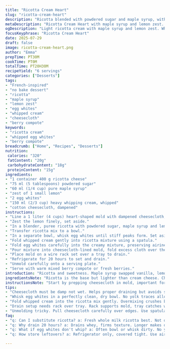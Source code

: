 ```yaml
---
title: "Ricotta Cream Heart"
slug: "ricotta-cream-heart"
description: "Ricotta blended with powdered sugar and maple syrup, with a hint of lemon zest replacing vanilla. Egg whites whipped stiff and mixed with whipped cream. Set in a cheesecloth-lined mold for 20 hours to drain. Served with warm berry compote."
metaDescription: "Ricotta Cream Heart with maple syrup and lemon zest. Whipped egg whites folded in, drained overnight in cheesecloth. Served chilled with warm berry compote."
ogDescription: "Light ricotta cream with maple syrup and lemon zest. Whipped whites and cream folded in. Drained 20 hours. Serve with warm berry compote. Chill, no baking."
focusKeyphrase: "Ricotta Cream Heart"
date: 2025-07-29
draft: false
image: ricotta-cream-heart.png
author: "Emma"
prepTime: PT30M
cookTime: PT0M
totalTime: PT20H30M
recipeYield: "6 servings"
categories: ["Desserts"]
tags:
- "French-inspired"
- "no bake dessert"
- "ricotta"
- "maple syrup"
- "lemon zest"
- "egg whites"
- "whipped cream"
- "cheesecloth"
- "berry compote"
keywords:
- "ricotta cream"
- "whipped egg whites"
- "berry compote"
breadcrumb: ["Home", "Recipes", "Desserts"]
nutrition: 
 calories: "320"
 fatContent: "20g"
 carbohydrateContent: "18g"
 proteinContent: "15g"
ingredients:
- "1 container 400 g ricotta cheese"
- "75 ml (5 tablespoons) powdered sugar"
- "60 ml (1/4 cup) pure maple syrup"
- "zest of 1 small lemon"
- "2 egg whites"
- "150 ml (2/3 cup) heavy whipping cream, whipped"
- "cotton cheesecloth, dampened"
instructions:
- "Line a 1 liter (4 cups) heart-shaped mold with dampened cheesecloth, leaving excess over edges."
- "Zest the lemon finely, set aside."
- "In a blender, puree ricotta with powdered sugar, maple syrup and lemon zest until evenly smooth."
- "Transfer ricotta mix to a bowl."
- "In a separate bowl, whisk egg whites until stiff peaks form. Set aside."
- "Fold whipped cream gently into ricotta mixture using a spatula."
- "Fold egg whites carefully into the creamy mixture, preserving airiness."
- "Pour mixture into cheesecloth-lined mold, fold excess cloth over the top."
- "Place mold on a wire rack set over a tray to drain."
- "Refrigerate for 20 hours to set and drain."
- "Unmold carefully onto a serving plate."
- "Serve with warm mixed berry compote or fresh berries."
introduction: "Ricotta and sweetness. Maple syrup swapped vanilla, lemon zest instead. Whipped cream folded with airy egg whites. A cheesecloth cradle holds it all together, draining slowly overnight. Cool fridge waits. No baking. Just patience. The texture. Light, creamy. Slight tang from ricotta offset with the fresh lemon brightening everything. The mold like a heart, symbolic. A touch of berry compote. Tart, warm. Contrast of temperature. Creamy and delicate. Seconds? Recommended. Simple ingredients elevated by technique. Whipping, folding, draining. No rush, few steps, care involved. A dessert that melts in mouth, whispering subtle flavors."
ingredientsNote: "Ricotta is the base but lighter than cream cheese. Choose fresh, whole milk ricotta for texture and mild tang. Powdered sugar blends smoothly, unlike granulated which might resist dissolving perfectly. Maple syrup replaces honey or vanilla, adding deeper sweetness and subtle complexity. Lemon zest brings brightness, lifting richness. Cotton cheesecloth, damp, essential for moisture control as it lets whey drain without losing cream. Egg whites need patience, whisk to stiff peaks for volume and structure. Whipped cream adds richness without heaviness, fold gently to maintain airiness. Ingredient adjustments balance flavor, texture and sweetness levels. Try organic ricotta for cleaner taste, adjust sweeteners as preferred. Fresh lemon mandatory—no substitute for zest's aromatic kick."
instructionsNote: "Start by prepping cheesecloth in mold, important for shape and drainage. Zest lemon before mixing so no zest abandoned in tools. Puree ricotta mixture thoroughly for smooth mouthfeel—no lumps. Egg whites require dry bowls, no yolk remnants, whisk until peaks hold but not dry or grainy. Folding order matters: cream first to soften base; whites last to keep lightness. Pour mixture carefully into mold, avoid air pockets. Folding cheesecloth back prevents contamination and gives neat presentation. Rack and tray setup ensures excess liquid drains, preventing sogginess while texture firms up in fridge slowly. Twenty hours chilling mandatory to develop body and drain excess. Unmolding smooth—pull cloth and invert gently. Berry compote warm, enhances cold cream. Use spatula to loosen if needed. Serve immediatly to keep airy texture. Timing critical. Variation possible with other citrus zest or different syrups for personalized twists."
tips:
- "Cheesecloth must be damp not wet. Helps proper draining but avoids sogginess. Prep mold first with cheesecloth, leave plenty over edges. Helps with unmolding. Use cotton type for best moisture control."
- "Whisk egg whites in a perfectly clean, dry bowl. No yolk traces allowed. Whisk to stiff but not dry peaks. Grainy whites ruin texture. Folding whites last keeps the airiness so important for lightness."
- "Fold whipped cream into the ricotta mix gently. Overmixing crushes bubbles, makes dense cream. Cream softens base for egg whites. Good folding technique keeps texture airy and creamy."
- "Drain setup needs rack over tray. Rack supports mold, tray catches whey. Keeps fridge clean. Tray size matters. Too small and spills. Setup ahead saves mess and timing stress."
- "Unmolding tricky. Pull cheesecloth carefully over edges. Use spatula if stuck but no rough force. Invert mold slowly onto plate. Cloth also acts like cradle keeping shape intact during transfer."
faq:
- "q: Can I substitute ricotta? a: Fresh whole milk ricotta best. Not dry or grainy. Cream cheese no. Goat cheese too strong and changes flavor. Texture shifts too. Use mild ricotta only."
- "q: Why drain 20 hours? a: Drains whey, firms texture. Longer makes denser, shorter leaves too wet. No skipping. Helps develop that creamy but sliceable consistency. Cheesecloth essential here."
- "q: What if egg whites don't whip? a: Often bowl or whisk dirty. No yolk allowed. Room temp whites better volume. Check speed. Too fast or slow affects peaks. Cold whites whip slower. Practice folding too."
- "q: How store leftovers? a: Refrigerator only, covered tight. Use airtight container or wrap plate with plastic wrap. Can keep 2–3 days but texture changes. Not for freezing, cream and whites separate badly."

---
```

